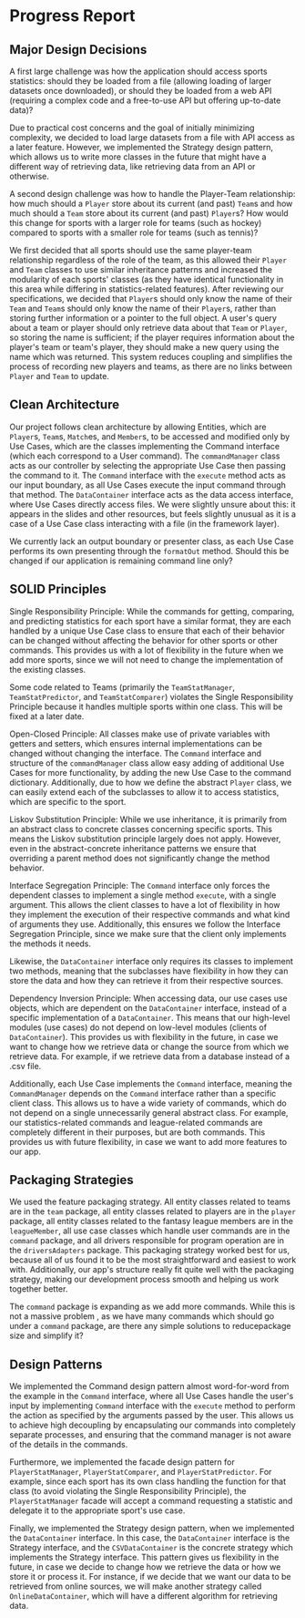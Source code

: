 # Progress Report

## Major Design Decisions
A first large challenge was how the application should access
sports statistics: should they be loaded from a file (allowing
loading of larger datasets once downloaded), 
or should they be loaded from a web
API (requiring a complex code and a free-to-use API but 
offering up-to-date data)? 

Due to 
practical cost concerns and the goal of initially minimizing 
complexity, we decided to load large datasets from a file with 
API access as a later feature. However, we implemented the Strategy
design pattern, which allows us to write more classes in the future
that might have a different way of retrieving data, like retrieving data
from an API or otherwise.

A second design challenge was how to handle the 
Player-Team relationship: how much should a `Player` 
store about its current (and past) `Team`s and how much
should a `Team` store about its current (and past)
`Player`s? How would this change for sports with a larger
role for teams (such as hockey) compared to sports with
a smaller role for teams (such as tennis)? 

We first decided that
all sports should use the same player-team relationship 
regardless of the role of the team, as
this allowed their `Player` and `Team` classes to use similar 
inheritance patterns and increased the modularity of each 
sports' classes (as they have identical functionality in
this area while differing in statistics-related features).
After reviewing our specifications, we decided that `Player`s
should only know the name of their `Team` and `Team`s should only
know the name of their `Player`s, rather than storing further
information or a pointer to the full object.
A user's query about a team or player should only retrieve 
data about that `Team` or `Player`, so storing the name is 
sufficient; if the player requires information about the 
player's team or team's player, they should make a new query 
using the name which was returned. This system reduces 
coupling and simplifies the process of recording new players 
and teams, as there are no links between `Player` and `Team` to 
update.


## Clean Architecture
Our project follows clean architecture by allowing Entities,
which are `Player`s, `Team`s, `Match`es, and `Member`s, to be accessed 
and modified only by Use Cases, which are the classes implementing the 
Command interface (which each correspond to a User command).
The `commandManager` class acts as our controller by selecting the 
appropriate Use Case then passing the command to it. The `Command` 
interface with the `execute` method acts as our input boundary, 
as all Use Cases execute the input command through that method.
The `DataContainer` interface acts as the data access interface, 
where Use Cases directly access files. We were slightly unsure about 
this: it appears in the slides and other resources, but feels slightly
unusual as it is a case of a Use Case class interacting with a file
(in the framework layer).

We currently lack an output boundary or presenter class, as each 
Use Case performs its own presenting through the `formatOut` method.
Should this be changed if our application is remaining command line 
only?

## SOLID Principles
Single Responsibility Principle: While the commands for getting, 
comparing, and predicting statistics for each sport have a similar 
format, they are each handled by a unique Use Case class to ensure
that each of their behavior can be changed without affecting
the behavior for other sports or other commands. This provides us with
a lot of flexibility in the future when we add more sports, since 
we will not need to change the implementation of the existing classes.

Some code related to Teams (primarily the `TeamStatManager`, 
`TeamStatPredictor`, and `TeamStatComparer`)
violates the Single Responsibility Principle because it handles multiple
sports within one class. This will be fixed at a later date.

Open-Closed Principle: All classes make use of private variables with 
getters and setters, which ensures internal implementations can be changed
without changing the interface. The `Command` interface and structure of the
`commandManager` class allow easy adding of additional Use Cases for more
functionality, by adding the new Use Case to the command dictionary. Additionally,
due to how we define the abstract `Player` class, we can easily extend each of the
subclasses to allow it to access statistics, which are specific to the sport.  

Liskov Substitution Principle: While we use inheritance, it is primarily
from an abstract class to concrete classes concerning specific sports. 
This means the Liskov substitution principle largely does not apply.
However, even in the abstract-concrete inheritance patterns we
ensure that overriding a parent method does not significantly change the
method behavior.

Interface Segregation Principle: The `Command` interface only forces 
the dependent classes to implement a single method `execute`, with a
single argument. This allows the client classes to have a lot of flexibility
in how they implement the execution of their respective commands and what kind
of arguments they use. Additionally, this ensures we follow the Interface Segregation
Principle, since we make sure that the client only implements the methods it needs.

Likewise, the `DataContainer` interface only requires its classes to implement
two methods, meaning that the subclasses have flexibility in how they can store
the data and how they can retrieve it from their respective sources.

Dependency Inversion Principle: When accessing data, our use cases use
objects, which are dependent on the `DataContainer` interface, instead of
a specific implementation of a `DataContainer`. This means that our high-level
modules (use cases) do not depend on low-level modules (clients of `DataContainer`). 
This provides us with flexibility in the future, in case we want to change how we
retrieve data or change the source from which we retrieve data. For example, if we
retrieve data from a database instead of a .csv file. 

Additionally, each Use Case implements the `Command` interface, meaning the 
`CommandManager` depends on the `Command` interface rather than a 
specific client class. This allows us to have a wide variety of commands, which 
do not depend on a single unnecessarily general abstract class. For example, 
our statistics-related commands and league-related commands are completely different
in their purposes, but are both commands. This provides us with future flexibility, in
case we want to add more features to our app. 


## Packaging Strategies
We used the feature packaging strategy. All entity classes related to teams are 
in the `team` package, all entity classes related to players are in the `player`
package, all entity classes related to the fantasy league members are in the 
`leagueMember`, all use case classes which handle user commands are in the 
`command` package, and all drivers responsible for program operation are in the
`driversAdapters` package. This packaging strategy worked best for us, because
all of us found it to be the most straightforward and easiest to work with. Additionally,
our app's structure really fit quite well with the packaging strategy, making
our development process smooth and helping us work together better.

The `command` package is expanding as we add more commands. While this is not a massive problem ,
as we have many commands which should go under a `command` package, are there any 
simple solutions to reducepackage size and simplify it?


## Design Patterns
We implemented the Command design pattern almost word-for-word from the example
in the `Command` interface, where all Use Cases handle the user's input
by implementing `Command` interface with the `execute` method to perform the 
action as specified by the arguments passed by the user. This allows us to achieve high
decoupling by encapsulating our commands into completely separate processes, and ensuring
that the command manager is not aware of the details in the commands.

Furthermore, we implemented the facade design pattern for `PlayerStatManager`, 
`PlayerStatComparer`, and `PlayerStatPredictor`. For example, since each sport has its own 
class handling the function for that class (to avoid violating the 
Single Responsibility Principle), the `PlayerStatManager` facade will
accept a command requesting a statistic and delegate it to the appropriate
sport's use case.

Finally, we implemented the Strategy design pattern, when we implemented
the `DataContainer` interface. In this case, the `DataContainer` interface
is the Strategy interface, and the `CSVDataContainer` is the concrete strategy
which implements the Strategy interface. This pattern gives us flexibility
in the future, in case we decide to change how we retrieve the data or 
how we store it or process it. For instance, if we decide that we want our
data to be retrieved from online sources, we will make another strategy called
`OnlineDataContainer`, which will have a different algorithm for retrieving data.

